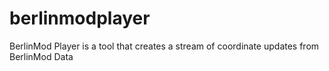 # berlinmodplayer
BerlinMod Player is a tool that creates a stream of coordinate updates from BerlinMod Data
